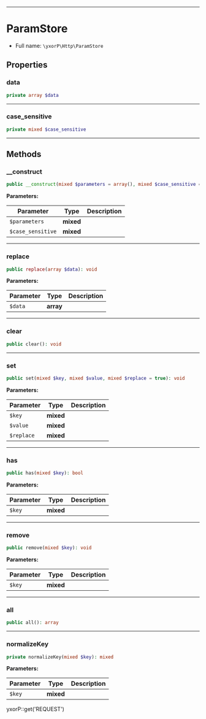 ***

# ParamStore

* Full name: `\yxorP\Http\ParamStore`

## Properties

### data

```php
private array $data
```

***

### case_sensitive

```php
private mixed $case_sensitive
```

***

## Methods

### __construct

```php
public __construct(mixed $parameters = array(), mixed $case_sensitive = false): mixed
```

**Parameters:**

| Parameter | Type | Description |
|-----------|------|-------------|
| `$parameters` | **mixed** |  |
| `$case_sensitive` | **mixed** |  |

***

### replace

```php
public replace(array $data): void
```

**Parameters:**

| Parameter | Type | Description |
|-----------|------|-------------|
| `$data` | **array** |  |

***

### clear

```php
public clear(): void
```

***

### set

```php
public set(mixed $key, mixed $value, mixed $replace = true): void
```

**Parameters:**

| Parameter | Type | Description |
|-----------|------|-------------|
| `$key` | **mixed** |  |
| `$value` | **mixed** |  |
| `$replace` | **mixed** |  |

***

### has

```php
public has(mixed $key): bool
```

**Parameters:**

| Parameter | Type | Description |
|-----------|------|-------------|
| `$key` | **mixed** |  |

***

### remove

```php
public remove(mixed $key): void
```

**Parameters:**

| Parameter | Type | Description |
|-----------|------|-------------|
| `$key` | **mixed** |  |

***

### all

```php
public all(): array
```

***

### normalizeKey

```php
private normalizeKey(mixed $key): mixed
```

**Parameters:**

| Parameter | Type | Description |
|-----------|------|-------------|
| `$key` | **mixed** |  |

yxorP::get('REQUEST')
